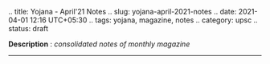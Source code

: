 .. title: Yojana - April'21 Notes
.. slug: yojana-april-2021-notes
.. date: 2021-04-01 12:16 UTC+05:30
.. tags: yojana, magazine, notes
.. category: upsc
.. status: draft

**Description** : *consolidated notes of monthly magazine*

***
<!-- TEASER_END -->